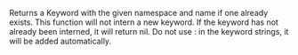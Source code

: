  Returns a Keyword with the given namespace and name if one already
  exists.  This function will not intern a new keyword. If the keyword
  has not already been interned, it will return nil.  Do not use :
  in the keyword strings, it will be added automatically.